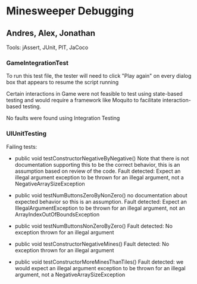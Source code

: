 # Minesweeper Debugging
## Andres, Alex, Jonathan

Tools: jAssert, JUnit, PIT, JaCoco 

### GameIntegrationTest

To run this test file, the tester will need to click "Play again" on every dialog box that appears to resume the script running

Certain interactions in Game were not feasible to test using state-based testing and would require a framework like Moquito to facilitate interaction-based testing.

No faults were found using Integration Testing

### UIUnitTesting
Failing tests:

- public void testConstructorNegativeByNegative()
Note that there is not documentation supporting this to be the correct behavior, this is an assumption based on review of the code. Fault detected: Expect an illegal argument exception to be thrown for an illegal argument, not a NegativeArraySizeException

- public void testNumButtonsZeroByNonZero()
no documentation about expected behavior so this is an assumption. Fault detected: Expect an IllegalArgumentException to be thrown for an illegal argument, not an ArrayIndexOutOfBoundsException

- public void testNumButtonsNonZeroByZero()
Fault detected: No exception thrown for an illegal argument

- public void testConstructorNegativeMines()
Fault detected: No exception thrown for an illegal argument

- public void testConstructorMoreMinesThanTiles()
Fault detected: we would expect an illegal argument exception to be thrown for an illegal argument, not a NegativeArraySizeException
